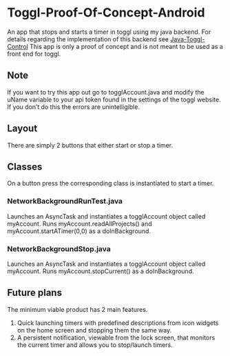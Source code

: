 # Toggl-Proof-Of-Concept-Android
An app that stops and starts a timer in toggl using my java backend. For details regarding the implementation of this backend see [Java-Toggl-Control](https://github.com/JeremyGDiamond/Java-Toggl-Control)
This app is only a proof of concept and is not meant to be used as a front end for toggl.
## Note
If you want to try this app out go to togglAccount.java and modify the uName variable to your api token found in the settings of the toggl website. If you don’t do this the errors are unintelligible.

## Layout

There are simply 2 buttons that either start or stop a timer.

## Classes

On a button press the corresponding class is instantiated to start a timer.

### NetworkBackgroundRunTest.java
Launches an AsyncTask and instantiates a togglAccount object called myAccount. Runs myAccount.readAllProjects() and myAccount.startATimer(0,0) as a doInBackground.
### NetworkBackgroundStop.java
Launches an AsyncTask and instantiates a togglAccount object called myAccount. Runs myAccount.stopCurrent() as a doInBackground.
## Future plans

The minimum viable product has 2 main features. 
1. Quick launching timers with predefined descriptions from icon widgets on the home screen and stopping them the same way.
2. A persistent notification, viewable from the lock screen, that monitors the current timer and allows you to stop/launch timers.
